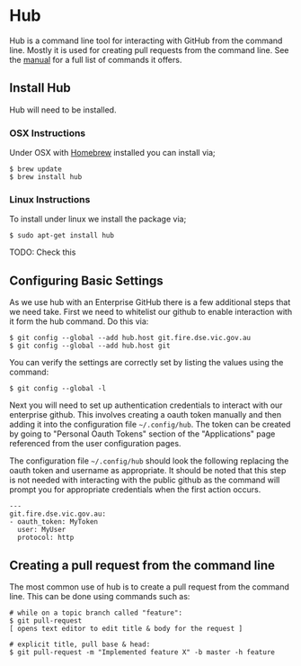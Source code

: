 # Hub

Hub is a command line tool for interacting with GitHub from the command line. Mostly it is used
for creating pull requests from the command line. See the [manual](https://hub.github.com/hub.1.html)
for a full list of commands it offers.

## Install Hub

Hub will need to be installed.

### OSX Instructions

Under OSX with [Homebrew](Homebrew.md) installed you can install via;

    $ brew update
    $ brew install hub

### Linux Instructions

To install under linux we install the package via;

    $ sudo apt-get install hub

TODO: Check this

## Configuring Basic Settings

As we use hub with an Enterprise GitHub there is a few additional steps that we need take. First we
need to whitelist our github to enable interaction with it form the hub command. Do this via:

    $ git config --global --add hub.host git.fire.dse.vic.gov.au
    $ git config --global --add hub.host git

You can verify the settings are correctly set by listing the values using the command:

    $ git config --global -l

Next you will need to set up authentication credentials to interact with our enterprise github. This
involves creating a oauth token manually and then adding it into the configuration file `~/.config/hub`.
The token can be created by going to "Personal Oauth Tokens" section of the "Applications" page referenced
from the user configuration pages.

The configuration file `~/.config/hub` should look the following replacing the oauth token and username
as appropriate. It should be noted that this step is not needed with interacting with the public github
as the command will prompt you for appropriate credentials when the first action occurs.

    ---
    git.fire.dse.vic.gov.au:
    - oauth_token: MyToken
      user: MyUser
      protocol: http


## Creating a pull request from the command line

The most common use of hub is to create a pull request from the command line. This can be done
using commands such as:

    # while on a topic branch called "feature":
    $ git pull-request
    [ opens text editor to edit title & body for the request ]

    # explicit title, pull base & head:
    $ git pull-request -m "Implemented feature X" -b master -h feature
